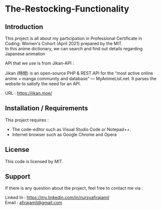 # The-Restocking-Functionality

## Introduction

This project is all about my participation in Professional Certificate in Coding: Women's Cohort (April 2021) prepared by the MIT.<br/>
In this anime dictionary, we can search and find out details regarding Japanese animation <br/>

API that we use is from Jikan-API :

Jikan (時間) is an open-source PHP & REST API for the “most active online anime + manga community and database” — MyAnimeList.net. It parses the website to satisfy the need for an API.

URL : https://jikan.moe/

## Installation / Requirements

 This project requires :
 - The code-editor such as Visual Studio Code or Notepad++.
 - Internet browser such as Google Chrome and Opera

## License
This code is licensed by MIT.

## Support
If there is any question about the project, feel free to contact me via :

Linked In : https://my.linkedin.com/in/nursyafirajamil<br/>
Email : afirajamil@gmail.com
